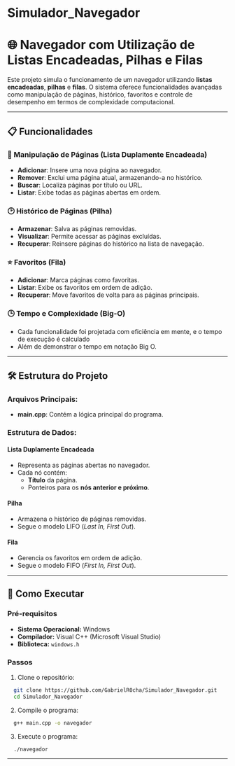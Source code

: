 # Simulador_Navegador
# 🌐 Navegador com Utilização de Listas Encadeadas, Pilhas e Filas

Este projeto simula o funcionamento de um navegador utilizando **listas encadeadas**, **pilhas** e **filas**. O sistema oferece funcionalidades avançadas como manipulação de páginas, histórico, favoritos e controle de desempenho em termos de complexidade computacional.

---

## 📋 Funcionalidades

### 📑 Manipulação de Páginas (Lista Duplamente Encadeada)
- **Adicionar**: Insere uma nova página ao navegador.
- **Remover**: Exclui uma página atual, armazenando-a no histórico.
- **Buscar**: Localiza páginas por título ou URL.
- **Listar**: Exibe todas as páginas abertas em ordem.

### 🕑 Histórico de Páginas (Pilha)
- **Armazenar**: Salva as páginas removidas.
- **Visualizar**: Permite acessar as páginas excluídas.
- **Recuperar**: Reinsere páginas do histórico na lista de navegação.

### ⭐ Favoritos (Fila)
- **Adicionar**: Marca páginas como favoritas.
- **Listar**: Exibe os favoritos em ordem de adição.
- **Recuperar**: Move favoritos de volta para as páginas principais.

### 🕒 Tempo e Complexidade (Big-O)
- Cada funcionalidade foi projetada com eficiência em mente, e o tempo de execução é calculado
- Além de demonstrar o tempo em notação Big O.

---

## 🛠️ Estrutura do Projeto

### Arquivos Principais:
- **main.cpp**: Contém a lógica principal do programa.

### Estrutura de Dados:
#### Lista Duplamente Encadeada
- Representa as páginas abertas no navegador.
- Cada nó contém:
  - **Título** da página.
  - Ponteiros para os **nós anterior e próximo**.

#### Pilha
- Armazena o histórico de páginas removidas.
- Segue o modelo LIFO (*Last In, First Out*).

#### Fila
- Gerencia os favoritos em ordem de adição.
- Segue o modelo FIFO (*First In, First Out*).

---

## 🚀 Como Executar

### Pré-requisitos
- **Sistema Operacional:** Windows
- **Compilador:** Visual C++ (Microsoft Visual Studio)
- **Biblioteca:** `windows.h`

### Passos
1. Clone o repositório:
```bash
  git clone https://github.com/GabrielR0cha/Simulador_Navegador.git
  cd Simulador_Navegador
```
      
2. Compile o programa:
```bash
  g++ main.cpp -o navegador
```

3. Execute o programa:
```bash
  ./navegador
```
---

